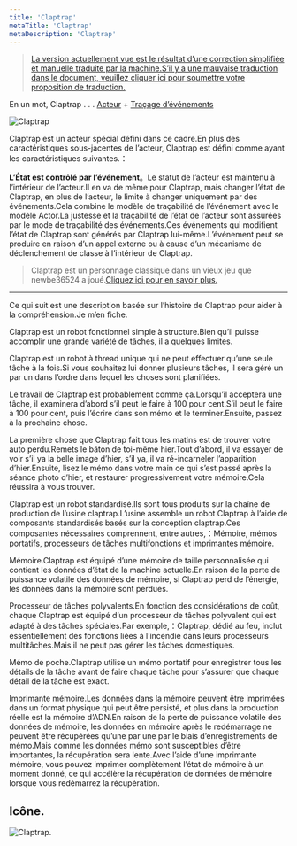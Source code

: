 ```yaml
---
title: 'Claptrap'
metaTitle: 'Claptrap'
metaDescription: 'Claptrap'
---
```


> [La version actuellement vue est le résultat d’une correction simplifiée et manuelle traduite par la machine.S’il y a une mauvaise traduction dans le document, veuillez cliquer ici pour soumettre votre proposition de traduction.](https://crwd.in/newbeclaptrap)

En un mot, Claptrap . . . [Acteur](/zh_Hans/2-Glossary/Actor-Pattern) + [Traçage d’événements](/zh_Hans/2-Glossary/Event-Sourcing)

![Claptrap](/images/20190228-001.gif)

Claptrap est un acteur spécial défini dans ce cadre.En plus des caractéristiques sous-jacentes de l’acteur, Claptrap est défini comme ayant les caractéristiques suivantes.：

**L’État est contrôlé par l’événement**。Le statut de l’acteur est maintenu à l’intérieur de l’acteur.Il en va de même pour Claptrap, mais changer l’état de Claptrap, en plus de l’acteur, le limite à changer uniquement par des événements.Cela combine le modèle de traçabilité de l’événement avec le modèle Actor.La justesse et la traçabilité de l’état de l’acteur sont assurées par le mode de traçabilité des événements.Ces événements qui modifient l’état de Claptrap sont générés par Claptrap lui-même.L’événement peut se produire en raison d’un appel externe ou à cause d’un mécanisme de déclenchement de classe à l’intérieur de Claptrap.

> Claptrap est un personnage classique dans un vieux jeu que newbe36524 a joué.[Cliquez ici pour en savoir plus.](https://zh.moegirl.org/%E5%B0%8F%E5%90%B5%E9%97%B9)

---

Ce qui suit est une description basée sur l’histoire de Claptrap pour aider à la compréhension.Je m’en fiche.

Claptrap est un robot fonctionnel simple à structure.Bien qu’il puisse accomplir une grande variété de tâches, il a quelques limites.

Claptrap est un robot à thread unique qui ne peut effectuer qu’une seule tâche à la fois.Si vous souhaitez lui donner plusieurs tâches, il sera géré un par un dans l’ordre dans lequel les choses sont planifiées.

Le travail de Claptrap est probablement comme ça.Lorsqu’il acceptera une tâche, il examinera d’abord s’il peut le faire à 100 pour cent.S’il peut le faire à 100 pour cent, puis l’écrire dans son mémo et le terminer.Ensuite, passez à la prochaine chose.

La première chose que Claptrap fait tous les matins est de trouver votre auto perdu.Remets le bâton de toi-même hier.Tout d’abord, il va essayer de voir s’il ya la belle image d’hier, s’il ya, il va ré-incarneler l’apparition d’hier.Ensuite, lisez le mémo dans votre main ce qui s’est passé après la séance photo d’hier, et restaurer progressivement votre mémoire.Cela réussira à vous trouver.

Claptrap est un robot standardisé.Ils sont tous produits sur la chaîne de production de l’usine claptrap.L’usine assemble un robot Claptrap à l’aide de composants standardisés basés sur la conception claptrap.Ces composantes nécessaires comprennent, entre autres,：Mémoire, mémos portatifs, processeurs de tâches multifonctions et imprimantes mémoire.

Mémoire.Claptrap est équipé d’une mémoire de taille personnalisée qui contient les données d’état de la machine actuelle.En raison de la perte de puissance volatile des données de mémoire, si Claptrap perd de l’énergie, les données dans la mémoire sont perdues.

Processeur de tâches polyvalents.En fonction des considérations de coût, chaque Claptrap est équipé d’un processeur de tâches polyvalent qui est adapté à des tâches spéciales.Par exemple,：Claptrap, dédié au feu, inclut essentiellement des fonctions liées à l’incendie dans leurs processeurs multitâches.Mais il ne peut pas gérer les tâches domestiques.

Mémo de poche.Claptrap utilise un mémo portatif pour enregistrer tous les détails de la tâche avant de faire chaque tâche pour s’assurer que chaque détail de la tâche est exact.

Imprimante mémoire.Les données dans la mémoire peuvent être imprimées dans un format physique qui peut être persisté, et plus dans la production réelle est la mémoire d’ADN.En raison de la perte de puissance volatile des données de mémoire, les données en mémoire après le redémarrage ne peuvent être récupérées qu’une par une par le biais d’enregistrements de mémo.Mais comme les données mémo sont susceptibles d’être importantes, la récupération sera lente.Avec l’aide d’une imprimante mémoire, vous pouvez imprimer complètement l’état de mémoire à un moment donné, ce qui accélère la récupération de données de mémoire lorsque vous redémarrez la récupération.

## Icône.

![Claptrap.](/images/claptrap_icons/claptrap.svg)
